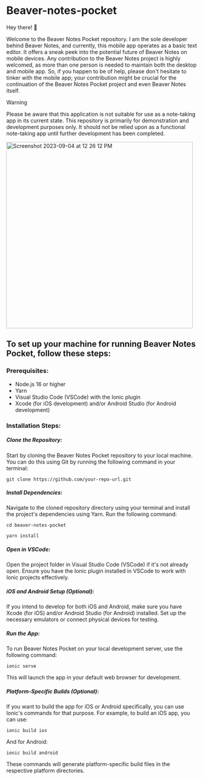# Beaver-notes-pocket

Hey there! 👋 

Welcome to the Beaver Notes Pocket repository. I am the sole developer behind Beaver Notes, and currently, this mobile app operates as a basic text editor. It offers a sneak peek into the potential future of Beaver Notes on mobile devices. Any contribution to the Beaver Notes project is highly welcomed, as more than one person is needed to maintain both the desktop and mobile app. So, if you happen to be of help, please don't hesitate to tinker with the mobile app; your contribution might be crucial for the continuation of the Beaver Notes Pocket project and even Beaver Notes itself.

> [!WARNING] 
> Please be aware that this application is not suitable for use as a note-taking app in its current state.
> This repository is primarily for demonstration and development purposes only. It should not be relied upon as a functional note-taking app until further development has been completed.

 <img width="492" alt="Screenshot 2023-09-04 at 12 26 12 PM" src="https://github.com/Daniele-rolli/Beaver-notes-pocket/assets/67503004/fe0bae83-e2bc-4137-8821-1b80087bc0f9">

## To set up your machine for running Beaver Notes Pocket, follow these steps:

### Prerequisites:

- Node.js 16 or higher
- Yarn
- Visual Studio Code (VSCode) with the Ionic plugin
- Xcode (for iOS development) and/or Android Studio (for Android development)

### Installation Steps:

##### Clone the Repository: 
Start by cloning the Beaver Notes Pocket repository to your local machine. You can do this using Git by running the following command in your terminal:
```
git clone https://github.com/your-repo-url.git
```
##### Install Dependencies: 
Navigate to the cloned repository directory using your terminal and install the project's dependencies using Yarn. Run the following command:
```
cd beaver-notes-pocket
```
```
yarn install
```
##### Open in VSCode: 
Open the project folder in Visual Studio Code (VSCode) if it's not already open. Ensure you have the Ionic plugin installed in VSCode to work with Ionic projects effectively.

##### iOS and Android Setup (Optional): 
If you intend to develop for both iOS and Android, make sure you have Xcode (for iOS) and/or Android Studio (for Android) installed. Set up the necessary emulators or connect physical devices for testing.
##### Run the App: 
To run Beaver Notes Pocket on your local development server, use the following command:
```
ionic serve
```
This will launch the app in your default web browser for development.
##### Platform-Specific Builds (Optional): 
If you want to build the app for iOS or Android specifically, you can use Ionic's commands for that purpose. For example, to build an iOS app, you can use:
```
ionic build ios
```
And for Android:
```
ionic build android
```
These commands will generate platform-specific build files in the respective platform directories.

